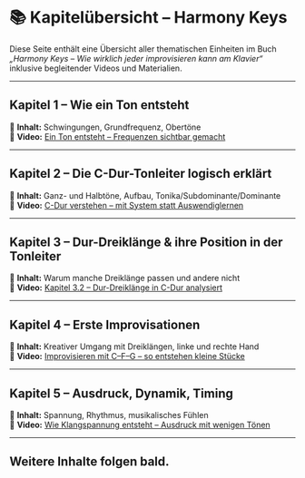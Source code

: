 # 📚 Kapitelübersicht – Harmony Keys

Diese Seite enthält eine Übersicht aller thematischen Einheiten im Buch  
*„Harmony Keys – Wie wirklich jeder improvisieren kann am Klavier“*  
inklusive begleitender Videos und Materialien.

---

## Kapitel 1 – Wie ein Ton entsteht

📖 **Inhalt:** Schwingungen, Grundfrequenz, Obertöne  
🎥 **Video:** [Ein Ton entsteht – Frequenzen sichtbar gemacht](https://youtube.com/watch?v=VIDEO-ID-1)

---

## Kapitel 2 – Die C-Dur-Tonleiter logisch erklärt

📖 **Inhalt:** Ganz- und Halbtöne, Aufbau, Tonika/Subdominante/Dominante  
🎥 **Video:** [C-Dur verstehen – mit System statt Auswendiglernen](https://youtube.com/watch?v=VIDEO-ID-2)

---

## Kapitel 3 – Dur-Dreiklänge & ihre Position in der Tonleiter

📖 **Inhalt:** Warum manche Dreiklänge passen und andere nicht  
🎥 **Video:** [Kapitel 3.2 – Dur-Dreiklänge in C-Dur analysiert](https://youtube.com/watch?v=VIDEO-ID-3)

---

## Kapitel 4 – Erste Improvisationen

📖 **Inhalt:** Kreativer Umgang mit Dreiklängen, linke und rechte Hand  
🎥 **Video:** [Improvisieren mit C–F–G – so entstehen kleine Stücke](https://youtube.com/watch?v=VIDEO-ID-4)

---

## Kapitel 5 – Ausdruck, Dynamik, Timing

📖 **Inhalt:** Spannung, Rhythmus, musikalisches Fühlen  
🎥 **Video:** [Wie Klangspannung entsteht – Ausdruck mit wenigen Tönen](https://youtube.com/watch?v=VIDEO-ID-5)

---

## Weitere Inhalte folgen bald.

